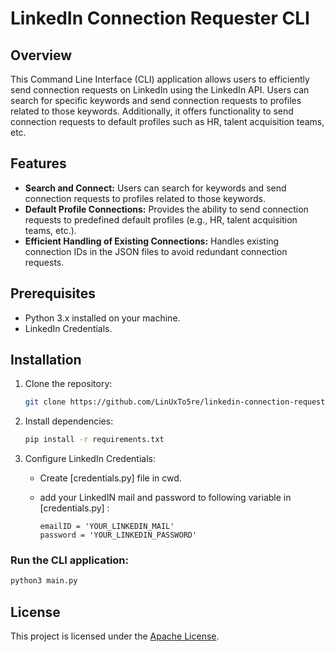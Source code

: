 # LinkedIn Connection Requester CLI

## Overview

This Command Line Interface (CLI) application allows users to efficiently send connection requests on LinkedIn using the LinkedIn API. Users can search for specific keywords and send connection requests to profiles related to those keywords. Additionally, it offers functionality to send connection requests to default profiles such as HR, talent acquisition teams, etc.

## Features

- **Search and Connect:** Users can search for keywords and send connection requests to profiles related to those keywords.
- **Default Profile Connections:** Provides the ability to send connection requests to predefined default profiles (e.g., HR, talent acquisition teams, etc.).
- **Efficient Handling of Existing Connections:** Handles existing connection IDs in the JSON files to avoid redundant connection requests.

## Prerequisites

- Python 3.x installed on your machine.
- LinkedIn Credentials.

## Installation

1. Clone the repository:

    ```bash
    git clone https://github.com/LinUxTo5re/linkedin-connection-requester-cli.git
    ```

2. Install dependencies:

    ```bash
    pip install -r requirements.txt
    ```

3. Configure LinkedIn Credentials:
    - Create [credentials.py] file in cwd.
    - add your LinkedIN mail and password to following variable in [credentials.py] :
    
        ```env
        emailID = 'YOUR_LINKEDIN_MAIL'
        password = 'YOUR_LINKEDIN_PASSWORD'
        ```

### Run the CLI application:

```bash
python3 main.py
```
## License

This project is licensed under the [Apache License](LICENSE).
